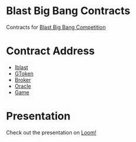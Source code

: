 # Blast Big Bang Contracts
Contracts for [Blast Big Bang Competition](https://blast.io/en/bigbang)

# Contract Address
- [Iblast](https://testnet.blastscan.io/address/0x4300000000000000000000000000000000000002)
- [GToken](https://testnet.blastscan.io/token/0x2735Cda07b8394Cd4315E12476c5eB6437F70093)
- [Broker](https://testnet.blastscan.io/address/0x3ed337454c122F77FE139454178911453E4e9CC4)
- [Oracle](https://testnet.blastscan.io/address/0xa3216C630E7AAb219503A128B98447039B14c8B5)
- [Game](https://testnet.blastscan.io/address/0xD6db42BbC0967a1B91C091a702D32181ff83679a)

# Presentation
Check out the presentation on [Loom!](https://www.loom.com/share/bc80ff95d75b4b2195c04241712019cb?sid=a4a439db-5cb0-4977-a25a-d7f94a42d6b8)
